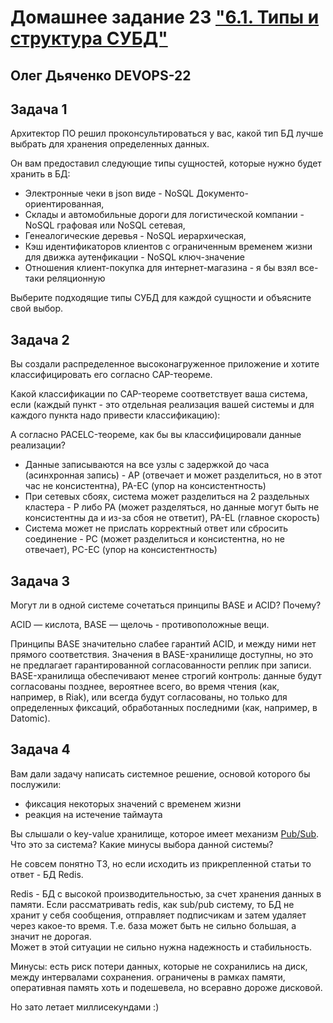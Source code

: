 # Домашнее задание 23 ["6.1. Типы и структура СУБД"](https://github.com/netology-code/virt-homeworks/tree/virt-11/06-db-01-basics)

## Олег Дьяченко DEVOPS-22

## Задача 1

Архитектор ПО решил проконсультироваться у вас, какой тип БД 
лучше выбрать для хранения определенных данных.

Он вам предоставил следующие типы сущностей, которые нужно будет хранить в БД:

- Электронные чеки в json виде - NoSQL Документо-ориентированная,
- Склады и автомобильные дороги для логистической компании - NoSQL графовая или NoSQL сетевая,
- Генеалогические деревья - NoSQL иерархическая,
- Кэш идентификаторов клиентов с ограниченным временем жизни для движка аутенфикации - NoSQL ключ-значение
- Отношения клиент-покупка для интернет-магазина - я бы взял все-таки реляционную

Выберите подходящие типы СУБД для каждой сущности и объясните свой выбор.

## Задача 2

Вы создали распределенное высоконагруженное приложение и хотите классифицировать его согласно 
CAP-теореме. 

Какой классификации по CAP-теореме соответствует ваша система, если 
(каждый пункт - это отдельная реализация вашей системы и для каждого пункта надо привести классификацию):

А согласно PACELC-теореме, как бы вы классифицировали данные реализации?

- Данные записываются на все узлы с задержкой до часа (асинхронная запись) - AP (отвечает и может разделиться, но в этот час не консистентна), PA-EC (упор на консистентность) 
- При сетевых сбоях, система может разделиться на 2 раздельных кластера - P либо PA (может разделяться, но данные могут быть не консистентны да и из-за сбоя не ответит), PA-EL (главное скорость) 
- Система может не прислать корректный ответ или сбросить соединение - PC (может разделиться и консистентна, но не отвечает), PC-EC (упор на консистентность)  

## Задача 3

Могут ли в одной системе сочетаться принципы BASE и ACID? Почему?

ACID — кислота, BASE — щелочь - противоположные вещи.

Принципы BASE значительно слабее гарантий ACID, и между ними нет прямого соответствия. Значения в BASE-хранилище доступны, 
но это не предлагает гарантированной согласованности реплик при записи. BASE-хранилища обеспечивают менее строгий контроль: 
данные будут согласованы позднее, вероятнее всего, во время чтения (как, например, в Riak), или всегда будут согласованы, 
но только для определенных фиксаций, обработанных последними (как, например, в Datomic).


## Задача 4

Вам дали задачу написать системное решение, основой которого бы послужили:

- фиксация некоторых значений с временем жизни
- реакция на истечение таймаута

Вы слышали о key-value хранилище, которое имеет механизм [Pub/Sub](https://habr.com/ru/post/278237/). 
Что это за система? Какие минусы выбора данной системы?

Не совсем понятно ТЗ, но если исходить из прикрепленной статьи то ответ - БД Redis.

Redis - БД с высокой производительностью, за счет хранения данных в памяти.
Если рассматривать redis, как sub/pub систему, то БД не хранит у себя сообщения, отправляет подписчикам и затем удаляет через какое-то время. 
Т.е. база может быть не сильно большая, а значит не дорогая.  
Может в этой ситуации не сильно нужна надежность и стабильность.

Минусы:
есть риск потери данных, которые не сохранились на диск, между интервалами сохранения.
ограничены в рамках памяти, оперативная память хоть и подешевела, но всеравно дороже дисковой.

Но зато летает миллисекундами :)